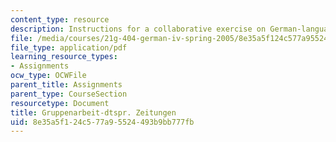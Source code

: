 ```yaml
---
content_type: resource
description: Instructions for a collaborative exercise on German-language newspapers.
file: /media/courses/21g-404-german-iv-spring-2005/8e35a5f124c577a95524493b9bb777fb_MIT21G_404S05_gruppenarbei.pdf
file_type: application/pdf
learning_resource_types:
- Assignments
ocw_type: OCWFile
parent_title: Assignments
parent_type: CourseSection
resourcetype: Document
title: Gruppenarbeit-dtspr. Zeitungen
uid: 8e35a5f1-24c5-77a9-5524-493b9bb777fb
---
```

